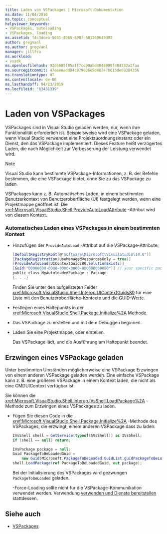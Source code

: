 ```yaml
---
title: Laden von VSPackages | Microsoft-Dokumentation
ms.date: 11/04/2016
ms.topic: conceptual
helpviewer_keywords:
- VSPackages, autoloading
- VSPackages, loading
ms.assetid: f4c3dcea-5051-4065-898f-601269649d92
author: gregvanl
ms.author: gregvanl
manager: jillfra
ms.workload:
- vssdk
ms.openlocfilehash: 92d6605f85aff7cd99abd4046999f484332a2faa
ms.sourcegitcommit: 47eeeeadd84c879636e9d48747b615de69384356
ms.translationtype: HT
ms.contentlocale: de-DE
ms.lasthandoff: 04/23/2019
ms.locfileid: "63431339"
---
```

# <a name="load-vspackages"></a>Laden von VSPackages
VSPackages sind in Visual Studio geladen werden, nur, wenn ihre Funktionalität erforderlich ist. Beispielsweise wird eine VSPackage geladen, wenn Visual Studio verwendet eine Projektzuordnungsinstanz oder ein Dienst, den das VSPackage implementiert. Dieses Feature heißt verzögertes Laden, die nach Möglichkeit zur Verbesserung der Leistung verwendet wird.

> [!NOTE]
> Visual Studio kann bestimmte VSPackage-Informationen, z. B. der Befehle bestimmen, die eine VSPackage bietet, ohne Sie zu das VSPackage zu laden.

 VSPackages kann z. B. Automatisches Laden, in einem bestimmten Benutzerkontext von Benutzeroberfläche (UI) festgelegt werden, wenn eine Projektmappe geöffnet ist. Die <xref:Microsoft.VisualStudio.Shell.ProvideAutoLoadAttribute> -Attribut wird von diesem Kontext.

### <a name="autoload-a-vspackage-in-a-specific-context"></a>Automatisches Laden eines VSPackages in einem bestimmten Kontext

- Hinzufügen der `ProvideAutoLoad` -Attribut auf die VSPackage-Attribute:

    ```csharp
    [DefaultRegistryRoot(@"Software\Microsoft\VisualStudio\14.0")]
    [PackageRegistration(UseManagedResourcesOnly = true)]
    [ProvideAutoLoad(UIContextGuids80.SolutionExists)]
    [Guid("00000000-0000-0000-0000-000000000000")] // your specific package GUID
    public class MyAutoloadedPackage : Package
    {. . .}
    ```

     Finden Sie unter den aufgelisteten Felder <xref:Microsoft.VisualStudio.Shell.Interop.UIContextGuids80> für eine Liste mit den Benutzeroberfläche-Kontexte und die GUID-Werte.

- Festlegen eines Haltepunkts in der <xref:Microsoft.VisualStudio.Shell.Package.Initialize%2A> Methode.

- Das VSPackage zu erstellen und mit dem Debuggen beginnen.

- Laden Sie eine Projektmappe, oder erstellen.

     Das VSPackage lädt, und die Ausführung am Haltepunkt beendet.

## <a name="force-a-vspackage-to-load"></a>Erzwingen eines VSPackage geladen
 Unter bestimmten Umständen möglicherweise eine VSPackage Erzwingen von einem anderen VSPackage geladen werden. Eine einfache VSPackage kann z. B. eine größeren VSPackage in einem Kontext laden, die nicht als eine CMDUIContext verfügbar ist.

 Sie können die <xref:Microsoft.VisualStudio.Shell.Interop.IVsShell.LoadPackage%2A> -Methode zum Erzwingen eines VSPackages zu laden.

- Fügen Sie diesen Code in die <xref:Microsoft.VisualStudio.Shell.Package.Initialize%2A> -Methode des VSPackages, die erzwingt, einem anderen VSPackage dass zu laden:

    ```csharp
    IVsShell shell = GetService(typeof(SVsShell)) as IVsShell;
    if (shell == null) return;

    IVsPackage package = null;
    Guid PackageToBeLoadedGuid =
        new Guid(Microsoft.PackageToBeLoaded.GuidList.guidPackageToBeLoadedPkgString);
    shell.LoadPackage(ref PackageToBeLoadedGuid, out package);

    ```

     Bei der Initialisierung des VSPackages wird gezwungen `PackageToBeLoaded` geladen.

     -Force-Loading sollte nicht für die VSPackage-Kommunikation verwendet werden. Verwendung [verwenden und Dienste bereitstellen](../extensibility/using-and-providing-services.md) stattdessen.

## <a name="see-also"></a>Siehe auch
- [VSPackages](../extensibility/internals/vspackages.md)
